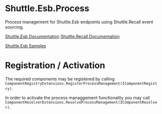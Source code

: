 # Shuttle.Esb.Process

Process management for Shuttle.Esb endpoints using Shuttle.Recall event sourcing.

[Shuttle.Esb Documentation](http://shuttle.github.io/shuttle-esb/)
[Shuttle.Recall Documentation](http://shuttle.github.io/shuttle-recall/)

[Shuttle.Esb Samples](https://github.com/Shuttle/Shuttle.Esb.Samples)

# Registration / Activation

The required components may be registered by calling `ComponentRegistryExtensions.RegisterProcessManagement(IComponentRegistry)`.

In order to activate the process managgement functionality you may call `ComponentResolverExtensions.ResolveProcessManagement(IComponentResolver)`.

